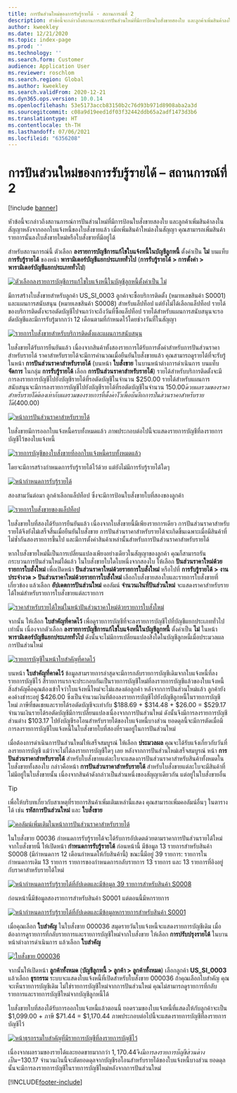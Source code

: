 ```yaml
---
title: การปันส่วนใหม่ของการรับรู้รายได้ - สถานการณ์ที่ 2
description: หัวข้อนี้จะกล่าวถึงสถานการณ์การปันส่วนใหม่ที่มีการป้อนใบสั่งขายสองใบ และลูกค้าเพิ่มสินค้าลงในสัญญาหลังจากออกใบแจ้งหนี้ของใบสั่งขายแล้ว เมื่อเพิ่มสินค้าใหม่ลงในสัญญา คุณสามารถเพิ่มสินค้ารายการนั้นลงใบสั่งขายใหม่หรือใบสั่งขายที่มีอยู่ได้
author: kweekley
ms.date: 12/21/2020
ms.topic: index-page
ms.prod: ''
ms.technology: ''
ms.search.form: Customer
audience: Application User
ms.reviewer: roschlom
ms.search.region: Global
ms.author: kweekley
ms.search.validFrom: 2020-12-21
ms.dyn365.ops.version: 10.0.14
ms.openlocfilehash: 53e5173accb83150b2c76d93b971d8908aba2a3d
ms.sourcegitcommit: c08a9d19eed1df03f32442ddb65a2adf1473d3b6
ms.translationtype: HT
ms.contentlocale: th-TH
ms.lasthandoff: 07/06/2021
ms.locfileid: "6356208"
---
```

# <a name="revenue-recognition-reallocation--scenario-2"></a>การปันส่วนใหม่ของการรับรู้รายได้ – สถานการณ์ที่ 2

[!include [banner](../includes/banner.md)]

หัวข้อนี้จะกล่าวถึงสถานการณ์การปันส่วนใหม่ที่มีการป้อนใบสั่งขายสองใบ และลูกค้าเพิ่มสินค้าลงในสัญญาหลังจากออกใบแจ้งหนี้ของใบสั่งขายแล้ว เมื่อเพิ่มสินค้าใหม่ลงในสัญญา คุณสามารถเพิ่มสินค้ารายการนั้นลงใบสั่งขายใหม่หรือใบสั่งขายที่มีอยู่ได้

สำหรับสถานการณ์นี้ ตัวเลือก **ลงรายการบัญชีการแก้ไขใบแจ้งหนี้ในบัญชีลูกหนี้** ตั้งค่าเป็น **ไม่** บนแท็บ **การรับรู้รายได้** ของหน้า **พารามิเตอร์บัญชีแยกประเภททั่วไป** (**การรับรู้รายได้ \> การตั้งค่า \> พารามิเตอร์บัญชีแยกประเภททั่วไป**)

[![ตัวเลือกลงรายการบัญชีการแก้ไขใบแจ้งหนี้ในบัญชีลูกหนี้ตั้งค่าเป็น ไม่](./media/12_rev-rec-scenarios.png)](./media/12_rev-rec-scenarios.png)

มีการสร้างใบสั่งขายสำหรับลูกค้า US\_SI\_0003 ลูกค้าจะซื้อบริการติดตั้ง (หมายเลขสินค้า S0001) และแผนการสนับสนุน (หมายเลขสินค้า S0008) สำหรับแล็ปท็อป แต่ยังไม่ได้เลือกแล็ปท็อป รายได้ของบริการติดตั้งจะรอตัดบัญชีไปจนกว่าจะถึงวันที่ซื้อแล็ปท็อป รายได้สําหรับแผนการสนับสนุนจะรอตัดบัญชีและมีการรับรู้มากกว่า 12 เดือนตามที่กําหนดไว้โดยช่วงวันที่ในสัญญา

[![รายการใบสั่งขายสําหรับบริการติดตั้งและแผนการสนับสนุน](./media/13_rev-rec-scenarios.png)](./media/13_rev-rec-scenarios.png)

ใบสั่งขายได้รับการยืนยันแล้ว เนื่องจากสินค้าทั้งสองรายการได้รับการตั้งค่าสำหรับการปันส่วนราคาสำหรับรายได้ ราคาสำหรับรายได้จะมีการคำนวณเมื่อยืนยันใบสั่งขายแล้ว คุณสามารถดูรายได้ที่จะรับรู้ในหน้า **การปันส่วนราคาสำหรับรายได้** (บนหน้า **ใบสั่งขาย** ในบานหน้าต่างการดำเนินการ บนแท็บ **จัดการ** ในกลุ่ม **การรับรู้รายได้** เลือก **การปันส่วนราคาสำหรับรายได้**) รายได้สําหรับบริการติดตั้งจะมีการลงรายการบัญชีไปยังบัญชีรายได้ที่รอตัดบัญชีในจํานวน $250.00 รายได้สําหรับแผนการสนับสนุนจะมีการลงรายการบัญชีไปยังบัญชีรายได้ที่รอตัดบัญชีในจํานวน $150.00 ด้วย ผลรวมของราคาสำหรับรายได้ต้องเท่ากับผลรวมของรายการที่ตั้งค่าไว้เพื่อบันทึกการปันส่วนราคาสำหรับรายได้ ($400.00)

[![หน้าการปันส่วนราคาสำหรับรายได้](./media/14_rev-rec-scenarios.png)](./media/14_rev-rec-scenarios.png)

ใบสั่งขายมีการออกใบแจ้งหนี้ครบทั้งหมดแล้ว ภาพประกอบต่อไปนี้จะแสดงรายการบัญชีที่ลงรายการบัญชีไว้ของใบแจ้งหนี้

[![รายการบัญชีของใบสั่งขายที่ออกใบแจ้งหนี้ครบทั้งหมดแล้ว](./media/15_rev-rec-scenarios.png)](./media/15_rev-rec-scenarios.png)

โดยจะมีการสร้างกำหนดการรับรู้รายได้ไว้ด้วย แต่ยังไม่มีการรับรู้รายได้ใดๆ

[![หน้ากำหนดการรับรู้รายได้](./media/16_rev-rec-scenarios.png)](./media/16_rev-rec-scenarios.png)

สองสามวันต่อมา ลูกค้าเลือกแล็ปท็อป ซึ่งจะมีการป้อนใบสั่งขายใบที่สองของลูกค้า

[![รายการใบสั่งขายของแล็ปท็อป](./media/17_rev-rec-scenarios.png)](./media/17_rev-rec-scenarios.png)

ใบสั่งขายใบที่สองได้รับการยืนยันแล้ว เนื่องจากใบสั่งขายนี้มีเพียงรายการเดียว การปันส่วนราคาสำหรับรายได้จึงยังไม่เสร็จสิ้นเมื่อยืนยันใบสั่งขาย การปันส่วนราคาสำหรับรายได้จะเกิดขึ้นเฉพาะเมื่อมีสินค้าที่ไม่ซ้ำกันสองรายการขึ้นไป และมีการตั้งค่าสินค้าเหล่านั้นสําหรับการปันส่วนราคาสำหรับรายได้

หากใบสั่งขายใหม่นี้เป็นการเปลี่ยนแปลงเพียงอย่างเดียวในสัญญาของลูกค้า คุณก็สามารถรันกระบวนการปันส่วนใหม่ได้แล้ว ในใบสั่งขายใบใดใบหนึ่งจากสองใบ ให้เลือก **ปันส่วนราคาใหม่ด้วยรายการใบสั่งใหม่** เพื่อเปิดหน้า **ปันส่วนราคาใหม่ด้วยรายการใบสั่งใหม่** หรือไปที่ **การรับรู้รายได้ \> งานประจำงวด \> ปันส่วนราคาใหม่ด้วยรายการใบสั่งใหม่** เลือกใบสั่งขายสองใบและรายการใบสั่งขายที่เกี่ยวข้อง แล้วเลือก **อัปเดตการปันส่วนใหม่** คอลัมน์ **จำนวนเงินที่ปันส่วนใหม่** จะแสดงราคาสำหรับรายได้ใหม่สําหรับรายการใบสั่งขายแต่ละรายการ

[![ราคาสำหรับรายได้ใหม่ในหน้าปันส่วนราคาใหม่ด้วยรายการใบสั่งใหม่](./media/18_rev-rec-scenarios.png)](./media/18_rev-rec-scenarios.png)

จากนั้น ให้เลือก **ใบสำคัญที่คาดไว้** เพื่อดูรายการบัญชีที่จะลงรายการบัญชีไปที่บัญชีแยกประเภททั่วไปเท่านั้น เนื่องจากตัวเลือก **ลงรายการบัญชีการแก้ไขใบแจ้งหนี้ในบัญชีลูกหนี้** ตั้งค่าเป็น **ไม่** ในหน้า **พารามิเตอร์บัญชีแยกประเภททั่วไป** ดังนั้นจะไม่มีการเปลี่ยนแปลงสิ่งใดในบัญชีลูกหนี้เมื่อประมวลผลการปันส่วนใหม่

[![รายการบัญชีในหน้าใบสำคัญที่คาดไว้](./media/19_rev-rec-scenarios.png)](./media/19_rev-rec-scenarios.png)

บนหน้า **ใบสำคัญที่คาดไว้** ข้อมูลสามรายการล่าสุดจะมีการกลับรายการบัญชีเดิมจากใบแจ้งหนี้ที่ลงรายการบัญชีไว้ สี่รายการแรกจะประกอบกันเป็นรายการบัญชีใหม่ที่ลงรายการบัญชีแล้วของใบแจ้งหนี้ สิ่งสำคัญคือคุณต้องเข้าใจว่าใบแจ้งหนี้ใหม่จะไม่แสดงต่อลูกค้า หลังจากการปันส่วนใหม่แล้ว ลูกค้ายังคงค้างชำระอยู่ $426.00 ซึ่งเป็นจำนวนเงินที่ต้องลงรายการบัญชีไปยังบัญชีลูกหนี้ในรายการบัญชีใหม่ ภาษีที่ชดเชยและรายได้รอตัดบัญชีจะเท่ากับ $188.69 + $314.48 + $26.00 = $529.17 จำนวนเงินรายได้รอตัดบัญชีมีการเปลี่ยนแปลงเนื่องจากการปันส่วนใหม่ ดังนั้นจึงมีการลงรายการบัญชีส่วนต่าง $103.17 ไปยังบัญชีรอโอนสำหรับรายได้ของใบแจ้งหนี้บางส่วน ยอดดุลนี้จะมีการตัดเมื่อมีการลงรายการบัญชีใบแจ้งหนี้ในใบสั่งขายใบที่สองที่รวมอยู่ในการปันส่วนใหม่

เมื่อต้องการดําเนินการปันส่วนใหม่ให้เสร็จสมบูรณ์ ให้เลือก **ประมวลผล** คุณจะได้รับแจ้งเกี่ยวกับวันที่ลงรายการบัญชี แม้ว่าจะไม่ได้ลงรายการบัญชีใดๆ เลย หลังจากการปันส่วนใหม่เสร็จสมบูรณ์ หน้า **การปันส่วนราคาสำหรับรายได้** สำหรับใบสั่งขายแต่ละใบจะแสดงการปันส่วนราคาสําหรับสินค้าทั้งหมดในใบสั่งขายทั้งสองใบ กล่าวคือหน้า **การปันส่วนราคาสำหรับรายได้** สำหรับใบสั่งขายแต่ละใบจะมีสินค้าที่ไม่มีอยู่ในใบสั่งขายนั้น เนื่องจากสินค้าดังกล่าวเป็นส่วนหนึ่งของสัญญาเดียวกัน แต่อยู่ในใบสั่งขายอื่น

> [!TIP]
> เพื่อให้บริบทเกี่ยวกับสาเหตุที่รายการสินค้าเพิ่มเติมเหล่านี้แสดง คุณสามารถเพิ่มคอลัมน์อื่นๆ ในตารางได้ เช่น **รหัสการปันส่วนใหม่** และ **ใบสั่งขาย**
> 
> [![คอลัมน์เพิ่มเติมในหน้าการปันส่วนราคาสำหรับรายได้](./media/20_rev-rec-scenarios.png)](./media/20_rev-rec-scenarios.png)

ในใบสั่งขาย 00036 กำหนดการรับรู้รายได้จะได้รับการอัปเดตด้วยตามราคาการปันส่วนรายได้ใหม่ จากใบสั่งขายนี้ ให้เปิดหน้า **กำหนดการรับรู้รายได้** ก่อนหน้านี้ มีข้อมูล 13 รายการสำหรับสินค้า S0008 (มีกำหนดการ 12 เดือนกำหนดให้กับสินค้านี้) ขณะนี้มีอยู่ 39 รายการ: รายการในกำหนดการเดิม 13 รายการ รายการของกำหนดการกลับรายการ 13 รายการ และ 13 รายการที่อิงอยู่กับราคาสำหรับรายได้ใหม่

[![หน้ากำหนดการรับรู้รายได้ที่อัปเดตและมีข้อมูล 39 รายการสำหรับสินค้า S0008](./media/21_rev-rec-scenarios.png)](./media/21_rev-rec-scenarios.png)

ก่อนหน้านี้มีข้อมูลสองรายการสำหรับสินค้า S0001 แต่ตอนนี้มีหกรายการ

[![หน้ากำหนดการรับรู้รายได้ที่อัปเดตและมีข้อมูลหกรายการสำหรับสินค้า S0001](./media/22_rev-rec-scenarios.png)](./media/22_rev-rec-scenarios.png)

เมื่อคุณเลือก **ใบสำคัญ** ในใบสั่งขาย 000036 สมุดรายวันใบแจ้งหนี้จะแสดงรายการบัญชีเดิม เมื่อต้องการดูรายการที่กลับรายการและรายการบัญชีใหม่จากใบสั่งขาย ให้เลือก **การปรับปรุงรายได้** ในบานหน้าต่างการดำเนินการ แล้วเลือก **ใบสำคัญ**

[![ใบสั่งขาย 000036](./media/23_rev-rec-scenarios.png)](./media/23_rev-rec-scenarios.png)

จากนั้นให้เปิดหน้า **ลูกค้าทั้งหมด** (**บัญชีลูกหนี้ \> ลูกค้า \> ลูกค้าทั้งหมด**) เลือกลูกค้า **US\_SI\_0003** แล้วเลือก **ธุรกรรม** ระบบจะแสดงใบแจ้งหนี้ที่เปิดสำหรับใบสั่งขาย 000036 ถ้าคุณเลือกใบสำคัญ คุณจะเห็นรายการบัญชีเดิม ไม่ใช่รายการบัญชีใหม่จากการปันส่วนใหม่ คุณไม่สามารถดูรายการที่กลับรายการและรายการบัญชีใหม่จากบัญชีลูกหนี้ได้

ใบสั่งขายใบที่สองได้รับการออกใบแจ้งหนี้แล้วตอนนี้ ยอดรวมของใบแจ้งหนี้ที่แสดงให้กับลูกค้าจะเป็น $1,099.00 + ภาษี $71.44 = $1,170.44 ภาพประกอบต่อไปนี้จะแสดงรายการบัญชีที่ลงรายการบัญชีไว้

[![หน้าธุรกรรมใบสำคัญที่มีรายการบัญชีที่ลงรายการบัญชีไว้](./media/24_rev-rec-scenarios.png)](./media/24_rev-rec-scenarios.png)

เนื่องจากผลรวมของรายได้และยอดขายมากกว่า $1,170.44 จึงมีการลงรายการบัญชีส่วนต่างเป็น -$130.17 จำนวนเงินนี้จะตัดยอดดุลจากบัญชีรอโอนสำหรับรายได้ของใบแจ้งหนี้บางส่วน ยอดดุลนั้นจะมีการลงรายการบัญชีในรายการบัญชีใหม่หลังจากการปันส่วนใหม่


[!INCLUDE[footer-include](../../includes/footer-banner.md)]